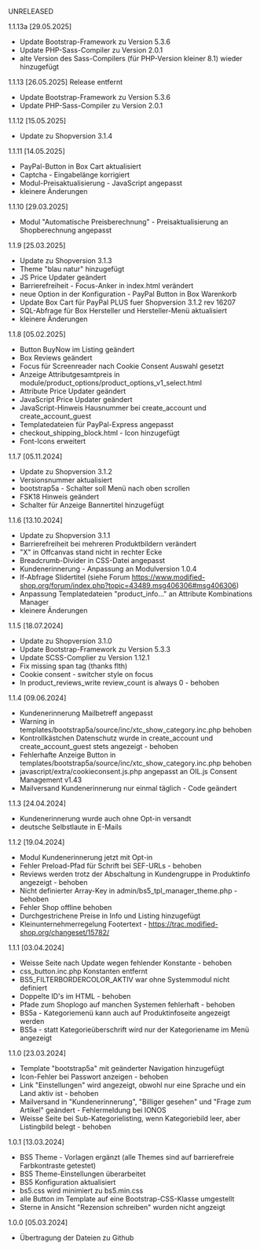 UNRELEASED




1.1.13a [29.05.2025]
- Update Bootstrap-Framework zu Version 5.3.6
- Update PHP-Sass-Compiler zu Version 2.0.1
- alte Version des Sass-Compilers (für PHP-Version kleiner 8.1) wieder hinzugefügt

1.1.13 [26.05.2025] Release entfernt
- Update Bootstrap-Framework zu Version 5.3.6
- Update PHP-Sass-Compiler zu Version 2.0.1

1.1.12 [15.05.2025]
- Update zu Shopversion 3.1.4

1.1.11 [14.05.2025]

- PayPal-Button in Box Cart aktualisiert
- Captcha - Eingabelänge korrigiert
- Modul-Preisaktualisierung - JavaScript angepasst
- kleinere Änderungen

1.1.10 [29.03.2025]

- Modul "Automatische Preisberechnung" - Preisaktualisierung an Shopberechnung angepasst

1.1.9 [25.03.2025]
- Update zu Shopversion 3.1.3
- Theme "blau natur" hinzugefügt
- JS Price Updater geändert
- Barrierefreiheit - Focus-Anker in index.html verändert
- neue Option in der Konfiguration - PayPal Button in Box Warenkorb
- Update Box Cart für PayPal PLUS fuer Shopversion 3.1.2 rev 16207
- SQL-Abfrage für Box Hersteller und Hersteller-Menü aktualisiert
- kleinere Änderungen

1.1.8 [05.02.2025]

- Button BuyNow im Listing geändert
- Box Reviews geändert
- Focus für Screenreader nach Cookie Consent Auswahl gesetzt
- Anzeige Attributgesamtpreis in module/product_options/product_options_v1_select.html
- Attribute Price Updater geändert
- JavaScript Price Updater geändert
- JavaScript-Hinweis Hausnummer bei create_account und create_account_guest
- Templatedateien für PayPal-Express angepasst
- checkout_shipping_block.html - Icon hinzugefügt
- Font-Icons erweitert

1.1.7 [05.11.2024]

- Update zu Shopversion 3.1.2
- Versionsnummer aktualisiert
- bootstrap5a - Schalter soll Menü nach oben scrollen
- FSK18 Hinweis geändert
- Schalter für Anzeige Bannertitel hinzugefügt

1.1.6 [13.10.2024]

- Update zu Shopversion 3.1.1
- Barrierefreiheit bei mehreren Produktbildern verändert
- "X" in Offcanvas stand nicht in rechter Ecke
- Breadcrumb-Divider in CSS-Datei angepasst
- Kundenerinnerung - Anpassung an Modulversion 1.0.4
- If-Abfrage Slidertitel (siehe Forum https://www.modified-shop.org/forum/index.php?topic=43489.msg406306#msg406306)
- Anpassung Templatedateien "product_info..." an Attribute Kombinations Manager
- kleinere Änderungen


1.1.5 [18.07.2024]

- Update zu Shopversion 3.1.0
- Update Bootstrap-Framework zu Version 5.3.3
- Update SCSS-Complier zu Version 1.12.1
- Fix missing span tag (thanks flth)
- Cookie consent - switcher style on focus
- In product_reviews_write review_count is always 0 - behoben



1.1.4 [09.06.2024]

- Kundenerinnerung Mailbetreff angepasst
- Warning in templates/bootstrap5a/source/inc/xtc_show_category.inc.php behoben
- Kontrollkästchen Datenschutz wurde in create_account und create_account_guest stets angezeigt - behoben
- Fehlerhafte Anzeige Button in templates/bootstrap5a/source/inc/xtc_show_category.inc.php behoben
- javascript/extra/cookieconsent.js.php angepasst an OIL.js Consent Management v1.43
- Mailversand Kundenerinnerung nur einmal täglich - Code geändert


1.1.3 [24.04.2024]

- Kundenerinnerung wurde auch ohne Opt-in versandt
- deutsche Selbstlaute in E-Mails

1.1.2 [19.04.2024]

- Modul Kundenerinnerung jetzt mit Opt-in
- Fehler Preload-Pfad für Schrift bei SEF-URLs - behoben
- Reviews werden trotz der Abschaltung in Kundengruppe in Produktinfo angezeigt - behoben
- Nicht definierter Array-Key in admin/bs5_tpl_manager_theme.php - behoben
- Fehler Shop offline behoben
- Durchgestrichene Preise in Info und Listing hinzugefügt
- Kleinunternehmerregelung Footertext - https://trac.modified-shop.org/changeset/15782/

1.1.1 [03.04.2024]

- Weisse Seite nach Update wegen fehlender Konstante - behoben
- css_button.inc.php Konstanten entfernt
- BS5_FILTERBORDERCOLOR_AKTIV war ohne Systemmodul nicht definiert
- Doppelte ID's im HTML - behoben
- Pfade zum Shoplogo auf manchen Systemen fehlerhaft - behoben
- BS5a - Kategoriemenü kann auch auf Produktinfoseite angezeigt werden
- BS5a - statt Kategorieüberschrift wird nur der Kategoriename im Menü angezeigt


1.1.0 [23.03.2024]

- Template "bootstrap5a" mit geänderter Navigation hinzugefügt
- Icon-Fehler bei Passwort anzeigen - behoben
- Link "Einstellungen" wird angezeigt, obwohl nur eine Sprache und ein Land aktiv ist - behoben
- Mailversand in "Kundenerinnerung", "Billiger gesehen" und "Frage zum Artikel" geändert - Fehlermeldung bei IONOS
- Weisse Seite bei Sub-Kategorielisting, wenn Kategoriebild leer, aber Listingbild belegt - behoben


1.0.1 [13.03.2024]

- BS5 Theme - Vorlagen ergänzt (alle Themes sind auf barrierefreie Farbkontraste getestet)
- BS5 Theme-Einstellungen überarbeitet
- BS5 Konfiguration aktualisiert
- bs5.css wird minimiert zu bs5.min.css
- alle Button im Template auf eine Bootstrap-CSS-Klasse umgestellt
- Sterne in Ansicht "Rezension schreiben" wurden nicht angzeigt


1.0.0 [05.03.2024]

- Übertragung der Dateien zu Github
